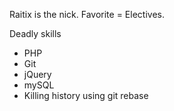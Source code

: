 Raitix is the nick. Favorite = Electives.

Deadly skills
* PHP
* Git
* jQuery
* mySQL
* Killing history using git rebase